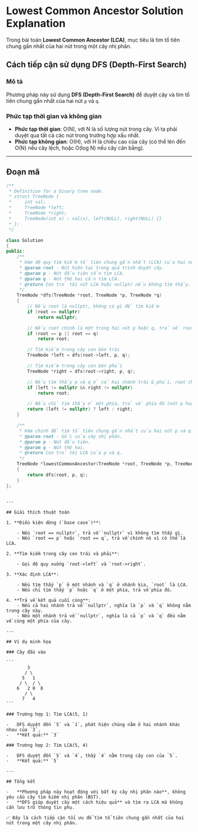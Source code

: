 # Lowest Common Ancestor Solution Explanation

Trong bài toán **Lowest Common Ancestor (LCA)**, mục tiêu là tìm tổ tiên chung gần nhất của hai nút trong một cây nhị phân.

## Cách tiếp cận sử dụng DFS (Depth-First Search)

### Mô tả

Phương pháp này sử dụng **DFS (Depth-First Search)** để duyệt cây và tìm tổ tiên chung gần nhất của hai nút `p` và `q`.

### Phức tạp thời gian và không gian

-   **Phức tạp thời gian**: O(N), với N là số lượng nút trong cây. Vì ta phải duyệt qua tất cả các nút trong trường hợp xấu nhất.
-   **Phức tạp không gian**: O(H), với H là chiều cao của cây (có thể lên đến O(N) nếu cây lệch, hoặc O(log N) nếu cây cân bằng).

---

## Đoạn mã

```cpp
/**
 * Definition for a binary tree node.
 * struct TreeNode {
 *     int val;
 *     TreeNode *left;
 *     TreeNode *right;
 *     TreeNode(int x) : val(x), left(NULL), right(NULL) {}
 * };
 */

class Solution
{
public:
    /**
     * Hàm đệ quy tìm kiếm tổ tiên chung gần nhất (LCA) của hai nút p và q.
     * @param root - Nút hiện tại trong quá trình duyệt cây.
     * @param p - Nút đầu tiên cần tìm LCA.
     * @param q - Nút thứ hai cần tìm LCA.
     * @return Con trỏ tới nút LCA hoặc nullptr nếu không tìm thấy.
     */
    TreeNode *dfs(TreeNode *root, TreeNode *p, TreeNode *q)
    {
        // Nếu root là nullptr, không có gì để tìm kiếm
        if (root == nullptr)
            return nullptr;

        // Nếu root chính là một trong hai nút p hoặc q, trả về root vì nó có thể là LCA
        if (root == p || root == q)
            return root;

        // Tìm kiếm trong cây con bên trái
        TreeNode *left = dfs(root->left, p, q);

        // Tìm kiếm trong cây con bên phải
        TreeNode *right = dfs(root->right, p, q);

        // Nếu tìm thấy p và q ở cả hai nhánh trái & phải, root chính là LCA
        if (left != nullptr && right != nullptr)
            return root;

        // Nếu chỉ tìm thấy ở một phía, trả về phía đó (nút p hoặc q hoặc LCA đã tìm thấy trước đó)
        return (left != nullptr) ? left : right;
    }

    /**
     * Hàm chính để tìm tổ tiên chung gần nhất của hai nút p và q.
     * @param root - Gốc của cây nhị phân.
     * @param p - Nút đầu tiên.
     * @param q - Nút thứ hai.
     * @return Con trỏ tới LCA của p và q.
     */
    TreeNode *lowestCommonAncestor(TreeNode *root, TreeNode *p, TreeNode *q)
    {
        return dfs(root, p, q);
    }
};
```

````

---

## Giải thích thuật toán

1. **Điều kiện dừng (`base case`)**:

    - Nếu `root == nullptr`, trả về `nullptr` vì không tìm thấy gì.
    - Nếu `root == p` hoặc `root == q`, trả về chính nó vì có thể là LCA.

2. **Tìm kiếm trong cây con trái và phải**:

    - Gọi đệ quy xuống `root->left` và `root->right`.

3. **Xác định LCA**:

    - Nếu tìm thấy `p` ở một nhánh và `q` ở nhánh kia, `root` là LCA.
    - Nếu chỉ tìm thấy `p` hoặc `q` ở một phía, trả về phía đó.

4. **Trả về kết quả cuối cùng**:
    - Nếu cả hai nhánh trả về `nullptr`, nghĩa là `p` và `q` không nằm trong cây này.
    - Nếu một nhánh trả về `nullptr`, nghĩa là cả `p` và `q` đều nằm về cùng một phía của cây.

---

## Ví dụ minh họa

### Cây đầu vào

```
        3
       / \
      5   1
     / \  / \
    6   2 0  8
       / \
      7   4
```

### Trường hợp 1: Tìm LCA(5, 1)

-   DFS duyệt đến `5` và `1`, phát hiện chúng nằm ở hai nhánh khác nhau của `3`.
-   **Kết quả:** `3`

### Trường hợp 2: Tìm LCA(5, 4)

-   DFS duyệt đến `5` và `4`, thấy `4` nằm trong cây con của `5`.
-   **Kết quả:** `5`

---

## Tổng kết

-   **Phương pháp này hoạt động với bất kỳ cây nhị phân nào**, không yêu cầu cây tìm kiếm nhị phân (BST).
-   **DFS giúp duyệt cây một cách hiệu quả** và tìm ra LCA mà không cần lưu trữ thông tin phụ.

✅ Đây là cách tiếp cận tối ưu để tìm tổ tiên chung gần nhất của hai nút trong một cây nhị phân.
````
